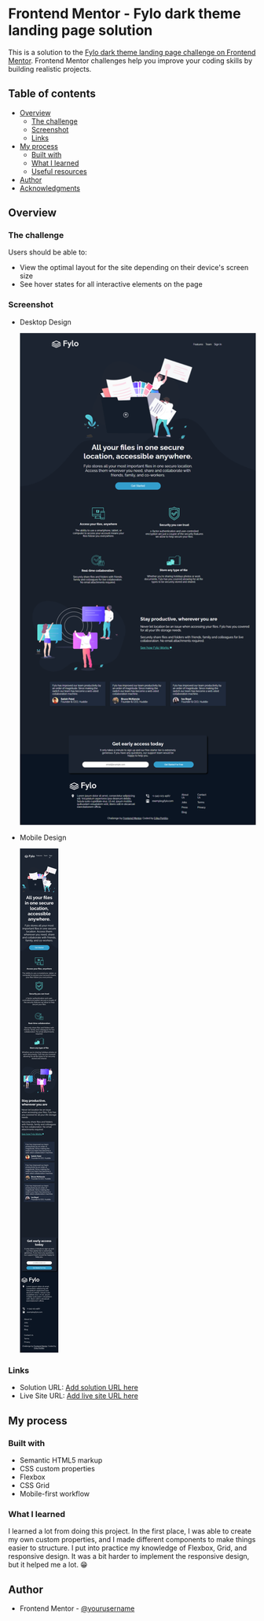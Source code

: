 # Frontend Mentor - Fylo dark theme landing page solution

This is a solution to the [Fylo dark theme landing page challenge on Frontend Mentor](https://www.frontendmentor.io/challenges/fylo-dark-theme-landing-page-5ca5f2d21e82137ec91a50fd). Frontend Mentor challenges help you improve your coding skills by building realistic projects.

## Table of contents

- [Overview](#overview)
  - [The challenge](#the-challenge)
  - [Screenshot](#screenshot)
  - [Links](#links)
- [My process](#my-process)
  - [Built with](#built-with)
  - [What I learned](#what-i-learned)
  - [Useful resources](#useful-resources)
- [Author](#author)
- [Acknowledgments](#acknowledgments)

## Overview

### The challenge

Users should be able to:

- View the optimal layout for the site depending on their device's screen size
- See hover states for all interactive elements on the page

### Screenshot

- Desktop Design

  ![Página en desktop](./images/DesktopView.png)

- Mobile Design

  ![Página en mobile](./images/MobileView.png)

### Links

- Solution URL: [Add solution URL here](https://your-solution-url.com)
- Live Site URL: [Add live site URL here](https://your-live-site-url.com)

## My process

### Built with

- Semantic HTML5 markup
- CSS custom properties
- Flexbox
- CSS Grid
- Mobile-first workflow

### What I learned

I learned a lot from doing this project. In the first place, I was able to create my own custom properties, and I made different components to make things easier to structure. I put into practice my knowledge of Flexbox, Grid, and responsive design. It was a bit harder to implement the responsive design, but it helped me a lot. 😁

## Author

<!-- - Website - [Add your name here](https://www.your-site.com) -->

- Frontend Mentor - [@yourusername](https://www.frontendmentor.io/profile/yourusername)
